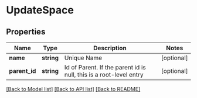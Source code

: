 # UpdateSpace

## Properties
Name | Type | Description | Notes
------------ | ------------- | ------------- | -------------
**name** | **string** | Unique Name | [optional] 
**parent_id** | **string** | Id of Parent. If the parent id is null, this is a root-level entry | [optional] 

[[Back to Model list]](../README.md#documentation-for-models) [[Back to API list]](../README.md#documentation-for-api-endpoints) [[Back to README]](../README.md)



